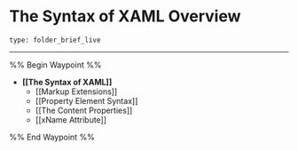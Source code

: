 # The Syntax of XAML Overview
 
```ccard
type: folder_brief_live
```
 
---

%% Begin Waypoint %%
- **[[The Syntax of XAML]]**
	- [[Markup Extensions]]
	- [[Property Element Syntax]]
	- [[The Content Properties]]
	- [[xName Attribute]]

%% End Waypoint %%